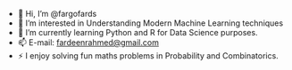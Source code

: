 - 👋 Hi, I’m @fargofards
- 👀 I’m interested in Understanding Modern Machine Learning techniques
- 🌱 I’m currently learning Python and R for Data Science purposes.
- 📫 E-mail: fardeenrahmed@gmail.com
- ⚡ I enjoy solving fun maths problems in Probability and Combinatorics.

<!---
fargofards/fargofards is a ✨ special ✨ repository because its `README.md` (this file) appears on your GitHub profile.
You can click the Preview link to take a look at your changes.
--->
